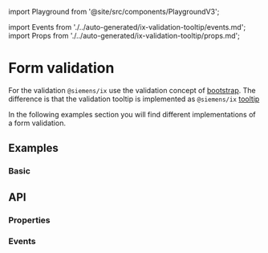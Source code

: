import Playground from '@site/src/components/PlaygroundV3';

import Events from './../auto-generated/ix-validation-tooltip/events.md';
import Props from './../auto-generated/ix-validation-tooltip/props.md';

# Form validation

For the validation `@siemens/ix` use the validation concept of [bootstrap](https://getbootstrap.com/docs/5.2/forms/validation/).
The difference is that the validation tooltip is implemented as `@siemens/ix` [tooltip](#properties-tooltip)

In the following examples section you will find different implementations of a form validation.

## Examples

### Basic

<Playground
  name="validation" 
  height="20rem"
  examplesByName>
</Playground>

## API

### Properties

<Props />

### Events

<Events />

